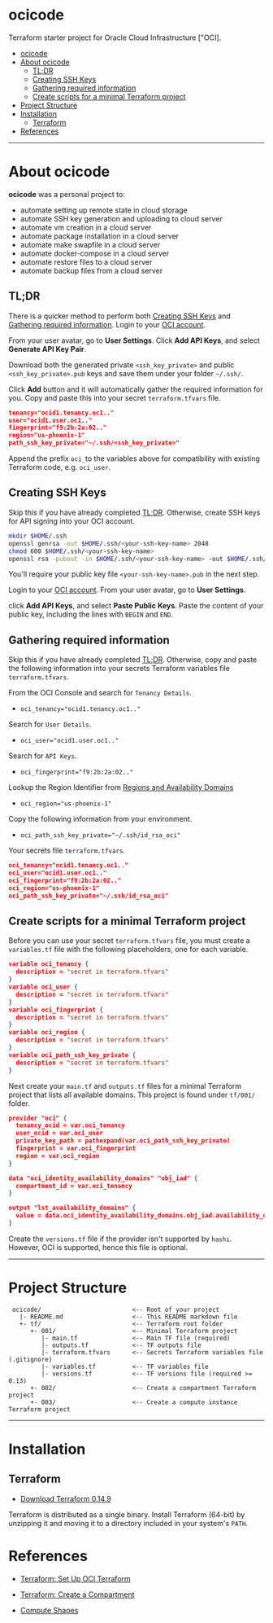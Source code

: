 # ocicode
Terraform starter project for Oracle Cloud Infrastructure ["OCI].

<!-- TOC -->

- [ocicode](#ocicode)
- [About ocicode](#about-ocicode)
  - [TL;DR](#tldr)
  - [Creating SSH Keys](#creating-ssh-keys)
  - [Gathering required information](#gathering-required-information)
  - [Create scripts for a minimal Terraform project](#create-scripts-for-a-minimal-terraform-project)
- [Project Structure](#project-structure)
- [Installation](#installation)
  - [Terraform](#terraform)
- [References](#references)

<!-- /TOC -->

---
# About ocicode
**ocicode** was a personal project to:
- automate setting up remote state in cloud storage
- automate SSH key generation and uploading to cloud server
- automate vm creation in a cloud server
- automate package installation in a cloud server
- automate make swapfile in a cloud server
- automate docker-compose in a cloud server
- automate restore files to a cloud server
- automate backup files from a cloud server

## TL;DR

There is a quicker method to perform both [Creating SSH Keys](#creating-ssh-keys) and [Gathering required information](#gathering-required-information). Login to your [OCI account](https://www.oracle.com/sg/cloud/sign-in.html). 

From your user avatar, go to **User Settings**. Click **Add API Keys**, and select **Generate API Key Pair**.

Download both the generated private `<ssh_key_private>` and public `<ssh_key_private>.pub` keys and save them under your folder `~/.ssh/`.

Click **Add** button and it will automatically gather the required information for you. Copy and paste this into your secret `terraform.tfvars` file.

```json
tenancy="ocid1.tenancy.oc1.."
user="ocid1.user.oc1.."
fingerprint="f9:2b:2a:02.."
region="us-phoenix-1"
path_ssh_key_private="~/.ssh/<ssh_key_private>"
```

Append the prefix `oci_`to the variables above for compatibility with existing Terraform code, e.g. `oci_user`.

## Creating SSH Keys

Skip this if you have already completed [TL;DR](#tldr). Otherwise, create SSH keys for API signing into your OCI account.

```bash
mkdir $HOME/.ssh
openssl genrsa -out $HOME/.ssh/<your-ssh-key-name> 2048
chmod 600 $HOME/.ssh/<your-ssh-key-name>
openssl rsa -pubout -in $HOME/.ssh/<your-ssh-key-name> -out $HOME/.ssh/<your-ssh-key-name>.pub
```

You'll require your public key file `<your-ssh-key-name>.pub` in the next step. 

Login to your [OCI account](https://www.oracle.com/sg/cloud/sign-in.html). From your user avatar, go to **User Settings**.

click **Add API Keys**, and select **Paste Public Keys**. Paste the content of your public key, including the lines with `BEGIN` and `END`.

## Gathering required information

Skip this if you have already completed [TL;DR](#tldr). Otherwise, copy and paste the following information into your secrets Terraform variables file `terraform.tfvars`.

From the OCI Console and search for `Tenancy Details`. 

* `oci_tenancy="ocid1.tenancy.oc1.."`

Search for `User Details`. 

* `oci_user="ocid1.user.oc1.."`

Search for `API Keys`.

* `oci_fingerprint="f9:2b:2a:02.."`

Lookup the Region Identifier from [Regions and Availability Domains](https://docs.oracle.com/en-us/iaas/Content/General/Concepts/regions.htm)

* `oci_region="us-phoenix-1"`

Copy the following information from your environment.

* `oci_path_ssh_key_private="~/.ssh/id_rsa_oci"`

Your secrets file `terraform.tfvars`.

```json
oci_tenancy="ocid1.tenancy.oc1.."
oci_user="ocid1.user.oc1.."
oci_fingerprint="f9:2b:2a:02.."
oci_region="us-phoenix-1"
oci_path_ssh_key_private="~/.ssh/id_rsa_oci"
```

## Create scripts for a minimal Terraform project

Before you can use your secret `terraform.tfvars` file, you must create a `variables.tf` file with the following placeholders, one for each variable.

```json
variable oci_tenancy {
  description = "secret in terraform.tfvars"
}
variable oci_user {
  description = "secret in terraform.tfvars"
}
variable oci_fingerprint {
  description = "secret in terraform.tfvars"
}
variable oci_region {
  description = "secret in terraform.tfvars"
}
variable oci_path_ssh_key_private {
  description = "secret in terraform.tfvars"
}
```

Next create your `main.tf` and `outputs.tf` files for a minimal Terraform project that lists all available domains. This project is found under `tf/001/` folder.

```json
provider "oci" {
  tenancy_ocid = var.oci_tenancy
  user_ocid = var.oci_user
  private_key_path = pathexpand(var.oci_path_ssh_key_private)
  fingerprint = var.oci_fingerprint
  region = var.oci_region
}

data "oci_identity_availability_domains" "obj_iad" {
  compartment_id = var.oci_tenancy
}
```

```json
output "lst_availability_domains" {
  value = data.oci_identity_availability_domains.obj_iad.availability_domains
}
```

Create the `versions.tf` file if the provider isn't supported by `hashi`. However, OCI is supported, hence this file is optional.

---
# Project Structure
     ocicode/                         <-- Root of your project
       |- README.md                   <-- This README markdown file
       +- tf/                         <-- Terraform root folder
          +- 001/                     <-- Minimal Terraform project
             |- main.tf               <-- Main TF file (required)
             |- outputs.tf            <-- TF outputs file
             |- terraform.tfvars      <-- Secrets Terraform variables file (.gitignore)
             |- variables.tf          <-- TF variables file
             |- versions.tf           <-- TF versions file (required >= 0.13)
          +- 002/                     <-- Create a compartment Terraform project
          +- 003/                     <-- Create a compute instance Terraform project

---
# Installation

## Terraform

* [Download Terraform 0.14.9](https://releases.hashicorp.com/terraform)

Terraform is distributed as a single binary. Install Terraform (64-bit) by unzipping it and moving it to a directory included in your system's ```PATH```.

# References

* [Terraform: Set Up OCI Terraform](https://docs.oracle.com/en-us/iaas/developer-tutorials/tutorials/tf-provider/01-summary.htm)

* [Terraform: Create a Compartment](https://docs.oracle.com/en-us/iaas/developer-tutorials/tutorials/tf-compartment/01-summary.htm)

* [Compute Shapes](https://docs.oracle.com/en-us/iaas/Content/Compute/References/computeshapes.htm)
